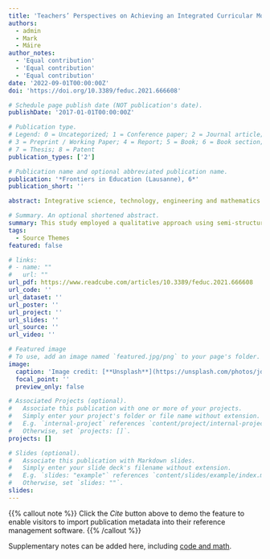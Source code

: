 ```yaml
---
title: 'Teachers’ Perspectives on Achieving an Integrated Curricular Model of Primary STEM Education in Ireland: Authentic or Utopian Ideology?'
authors:
  - admin
  - Mark
  - Máire
author_notes:
  - 'Equal contribution'
  - 'Equal contribution'
  - 'Equal contribution'
date: '2022-09-01T00:00:00Z'
doi: 'https://doi.org/10.3389/feduc.2021.666608'

# Schedule page publish date (NOT publication's date).
publishDate: '2017-01-01T00:00:00Z'

# Publication type.
# Legend: 0 = Uncategorized; 1 = Conference paper; 2 = Journal article;
# 3 = Preprint / Working Paper; 4 = Report; 5 = Book; 6 = Book section;
# 7 = Thesis; 8 = Patent
publication_types: ['2']

# Publication name and optional abbreviated publication name.
publication: '*Frontiers in Education (Lausanne), 6*'
publication_short: ''

abstract: Integrative science, technology, engineering and mathematics (STEM) education is heralded as a promising model for effective learning of 21st century STEM literacies and has been suggested as an approach that increases student motivation and engagement. In recent years Ireland has introduced policy with a renewed emphasis on integrated STEM education across all levels of schooling and paying particular attention to the early years and primary settings. The available international literature cites many concerns with potential barriers and failures to achieve authentic integration of the various STEM disciplines in educational contexts. An important determinant of the success of integrated STEM curricula are the backgrounds and attitudes of the individual teachers, as well as supports/experiences in designing and implementing an integrated curricular approach. In the Irish context, this is often in conflict with prescribed overloaded curricula and a subject focussed education system. Therefore, research is required into primary school teachers’ perspectives on achieving a truly integrated model of STEM education, particularly in the Irish context. This study employed a qualitative approach using semi-structured interviews with a sample of practicing teachers (N = 6) to gather perspectives on the potential and challenge of integrating STEM in their respective experiences. These teachers were enrolled in a practice orientated module on STEM education as part of their postgraduate studies. The data gathered was analysed to ascertain these teachers’ perspectives on the supports needed to overcome the challenges of integrating STEM subjects within their professional settings. Essentially, the findings of this study will discuss whether such an integrated STEM model is an authentic or utopian ideology.

# Summary. An optional shortened abstract.
summary: This study employed a qualitative approach using semi-structured interviews with a sample of practicing teachers (N = 6) to gather perspectives on the potential and challenge of integrating STEM in their respective experiences.
tags:
  - Source Themes
featured: false

# links:
# - name: ""
#   url: ""
url_pdf: https://www.readcube.com/articles/10.3389/feduc.2021.666608
url_code: ''
url_dataset: ''
url_poster: ''
url_project: ''
url_slides: ''
url_source: ''
url_video: ''

# Featured image
# To use, add an image named `featured.jpg/png` to your page's folder.
image:
  caption: 'Image credit: [**Unsplash**](https://unsplash.com/photos/jdD8gXaTZsc)'
  focal_point: ''
  preview_only: false

# Associated Projects (optional).
#   Associate this publication with one or more of your projects.
#   Simply enter your project's folder or file name without extension.
#   E.g. `internal-project` references `content/project/internal-project/index.md`.
#   Otherwise, set `projects: []`.
projects: []

# Slides (optional).
#   Associate this publication with Markdown slides.
#   Simply enter your slide deck's filename without extension.
#   E.g. `slides: "example"` references `content/slides/example/index.md`.
#   Otherwise, set `slides: ""`.
slides:
---
```


{{% callout note %}}
Click the _Cite_ button above to demo the feature to enable visitors to import publication metadata into their reference management software.
{{% /callout %}}

Supplementary notes can be added here, including [code and math](https://wowchemy.com/docs/content/writing-markdown-latex/).
